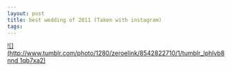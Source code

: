 ```yaml
--- 
layout: post
title: best wedding of 2011 (Taken with instagram)
tags: 
---
```

[![](http://www.tumblr.com/photo/1280/zeroelink/8542822710/1/tumblr_lphlvb8nnd
1qb7xa2)](http://instagr.am/p/JdFuc/)

